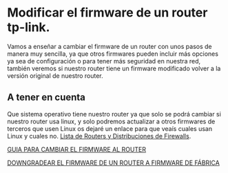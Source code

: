 # Modificar el firmware de un router tp-link.
Vamos a enseñar a cambiar el firmware de un router con unos pasos de manera muy sencilla, ya que otros firmwares pueden incluir más opciones ya sea de configuración o para tener más seguridad en nuestra red, también veremos si nuestro router tiene un firmware modificado volver a la versión original de nuestro router.
## A tener en cuenta
Que sistema operativo tiene nuestro router ya que solo se podrá cambiar si nuestro router usa linux, y solo podremos actualizar a otros firmwares de terceros que usen Linux os dejaré un enlace para que veaís cuales usan Linux y cuales no.
[Lista de Routers y Distribuciones de Firewalls](https://en.wikipedia.org/wiki/List_of_router_and_firewall_distributions).

[GUIA PARA CAMBIAR EL FIRMWARE AL ROUTER](https://github.com/serrogard/Firmware/blob/master/Guia%20Firmware.md)

[DOWNGRADEAR EL FIRMWARE DE UN ROUTER A FIRMWARE DE FÁBRICA](https://github.com/serrogard/Firmware/blob/master/Guia%20Firmware.md)
